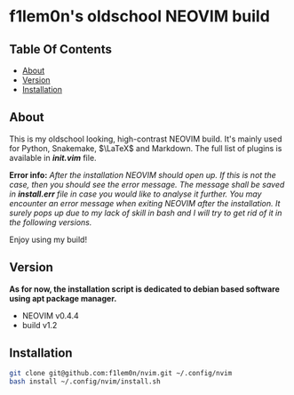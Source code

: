 # f1lem0n's oldschool NEOVIM build

## Table Of Contents

- [About](#about)
- [Version](#version)
- [Installation](#installation)

## About

This is my oldschool looking, high-contrast NEOVIM build.
It's mainly used for Python, Snakemake, $\LaTeX$ and Markdown.
The full list of plugins is available in ***init.vim*** file.

**Error info:** *After the installation NEOVIM should open up.
If this is not the case, then you should see the error message.
The message shall be saved in **install.err** file in case
you would like to analyse it further.
You may encounter an error message when exiting NEOVIM after
the installation. It surely pops up due to my lack of skill
in bash and I will try to get rid of it in the following versions.*

Enjoy using my build!

## Version

**As for now, the installation script is dedicated to debian 
based software using apt package manager.**

- NEOVIM v0.4.4
- build v1.2

## Installation

```bash
git clone git@github.com:f1lem0n/nvim.git ~/.config/nvim
bash install ~/.config/nvim/install.sh
```
